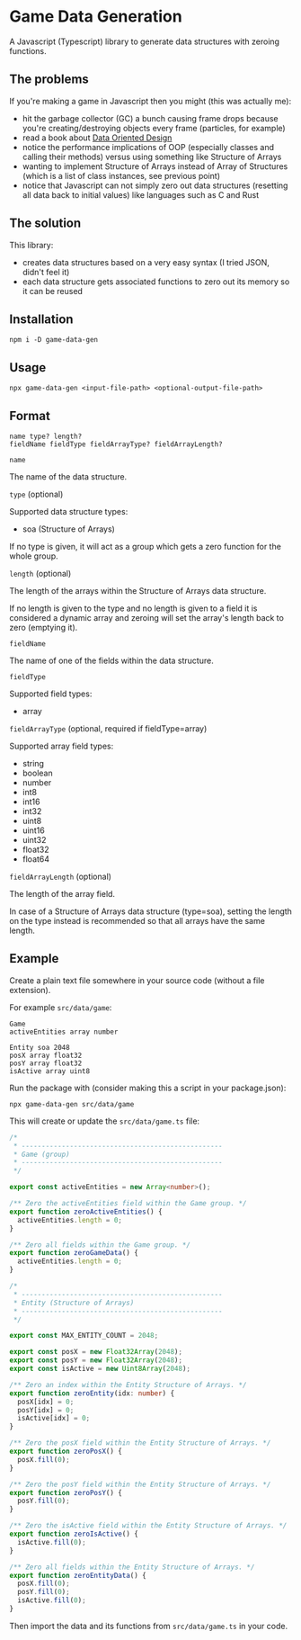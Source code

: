 # Game Data Generation

A Javascript (Typescript) library to generate data structures with zeroing functions.

## The problems

If you're making a game in Javascript then you might (this was actually me):

- hit the garbage collector (GC) a bunch causing frame drops because you're creating/destroying objects every frame (particles, for example)
- read a book about [Data Oriented Design](https://www.amazon.com/dp/1916478700)
- notice the performance implications of OOP (especially classes and calling their methods) versus using something like Structure of Arrays
- wanting to implement Structure of Arrays instead of Array of Structures (which is a list of class instances, see previous point)
- notice that Javascript can not simply zero out data structures (resetting all data back to initial values) like languages such as C and Rust

## The solution

This library:

- creates data structures based on a very easy syntax (I tried JSON, didn't feel it)
- each data structure gets associated functions to zero out its memory so it can be reused

## Installation

```shell
npm i -D game-data-gen
```

## Usage

```shell
npx game-data-gen <input-file-path> <optional-output-file-path>
```

## Format

```
name type? length?
fieldName fieldType fieldArrayType? fieldArrayLength?
```

`name`

The name of the data structure.

`type` (optional)

Supported data structure types:

- soa (Structure of Arrays)

If no type is given, it will act as a group which gets a zero function for the whole group.

`length` (optional)

The length of the arrays within the Structure of Arrays data structure.

If no length is given to the type and no length is given to a field it is considered a dynamic array and zeroing will set the array's length back to zero (emptying it).

`fieldName`

The name of one of the fields within the data structure.

`fieldType`

Supported field types:

- array

`fieldArrayType` (optional, required if fieldType=array)

Supported array field types:

- string
- boolean
- number
- int8
- int16
- int32
- uint8
- uint16
- uint32
- float32
- float64

`fieldArrayLength` (optional)

The length of the array field.

In case of a Structure of Arrays data structure (type=soa), setting the length on the type instead is recommended so that all arrays have the same length.

## Example

Create a plain text file somewhere in your source code (without a file extension).

For example `src/data/game`:

```
Game
activeEntities array number

Entity soa 2048
posX array float32
posY array float32
isActive array uint8
```

Run the package with (consider making this a script in your package.json):

```shell
npx game-data-gen src/data/game
```

This will create or update the `src/data/game.ts` file:

```typescript
/*
 * --------------------------------------------------
 * Game (group)
 * --------------------------------------------------
 */

export const activeEntities = new Array<number>();

/** Zero the activeEntities field within the Game group. */
export function zeroActiveEntities() {
  activeEntities.length = 0;
}

/** Zero all fields within the Game group. */
export function zeroGameData() {
  activeEntities.length = 0;
}

/*
 * --------------------------------------------------
 * Entity (Structure of Arrays)
 * --------------------------------------------------
 */

export const MAX_ENTITY_COUNT = 2048;

export const posX = new Float32Array(2048);
export const posY = new Float32Array(2048);
export const isActive = new Uint8Array(2048);

/** Zero an index within the Entity Structure of Arrays. */
export function zeroEntity(idx: number) {
  posX[idx] = 0;
  posY[idx] = 0;
  isActive[idx] = 0;
}

/** Zero the posX field within the Entity Structure of Arrays. */
export function zeroPosX() {
  posX.fill(0);
}

/** Zero the posY field within the Entity Structure of Arrays. */
export function zeroPosY() {
  posY.fill(0);
}

/** Zero the isActive field within the Entity Structure of Arrays. */
export function zeroIsActive() {
  isActive.fill(0);
}

/** Zero all fields within the Entity Structure of Arrays. */
export function zeroEntityData() {
  posX.fill(0);
  posY.fill(0);
  isActive.fill(0);
}
```

Then import the data and its functions from `src/data/game.ts` in your code.
